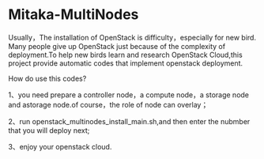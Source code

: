 # Mitaka-MultiNodes

Usually，The installation of OpenStack is difficulty，especially for new bird. Many people give up OpenStack just because of the complexity of deployment.To help new birds learn and research OpenStack Cloud,this project provide automatic codes that implement openstack deployment.

 How do use this codes? 

1、you need prepare a controller node，a compute node，a storage node and astorage node.of course，the role of node can overlay； 

2、run openstack_multinodes_install_main.sh,and then enter the nubmber that you will deploy next;

3、enjoy your openstack cloud.
